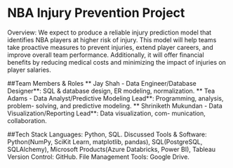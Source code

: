 # NBA Injury Prevention Project

Overview: We expect to produce a reliable injury prediction model that identifies NBA players at
higher risk of injury. This model will help teams take proactive measures to prevent
injuries, extend player careers, and improve overall team performance. Additionally,
it will offer financial benefits by reducing medical costs and minimizing the impact of
injuries on player salaries.

##Team Members & Roles
** Jay Shah - Data Engineer/Database Designer**: SQL & database design, ER modeling,
normalization.
** Tea Adams - Data Analyst/Predictive Modeling Lead**: Programming, analysis, problem-
solving, and predictive modeling.
** Shriniketh Mukundan - Data Visualization/Reporting Lead**: Data visualization, com-
munication, collaboration.

##Tech Stack
Languages: Python, SQL.
Discussed Tools & Software: Python(NumPy, SciKit Learn, matplotlib, pandas), SQL(PostgreSQL, SQLAlchemy), Microsoft Products(Azure Databricks, Power BI), Tableau
Version Control: GitHub.
File Management Tools: Google Drive.


